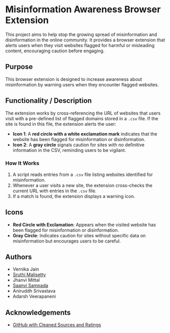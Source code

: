 # Misinformation Awareness Browser Extension

This project aims to help stop the growing spread of misinformation and disinformation in the online community. It provides a browser extension that alerts users when they visit websites flagged for harmful or misleading content, encouraging caution before engaging.

## Purpose
This browser extension is designed to increase awareness about misinformation by warning users when they encounter flagged websites.

## Functionality / Description

The extension works by cross-referencing the URL of websites that users visit with a pre-defined list of flagged domains stored in a `.csv` file. If the site is found in this file, the extension alerts the user:

- **Icon 1**: A **red circle with a white exclamation mark** indicates that the website has been flagged for misinformation or disinformation.
- **Icon 2**: A **gray circle** signals caution for sites with no definitive information in the CSV, reminding users to be vigilant.

### How It Works
1. A script reads entries from a `.csv` file listing websites identified for misinformation.
2. Whenever a user visits a new site, the extension cross-checks the current URL with entries in the `.csv` file.
3. If a match is found, the extension displays a warning icon.

## Icons

- **Red Circle with Exclamation**: Appears when the visited website has been flagged for misinformation or disinformation.
- **Gray Circle**: Indicates caution for sites without specific data on misinformation but encourages users to be careful.

## Authors
- Vernika Jain
- [Sruthi Malisetty](https://github.com/sruthi120304)
- Jhanvi Mittal
- [Saanvi Sampada](https://github.com/ksampada23) 
- Aniruddh Srivastava
- Adarsh Veerapaneni

## Acknowledgements
- [GitHub with Cleaned Sources and Ratings](https://github.com/JanaLasser/misinformation_domains/tree/main)
 
